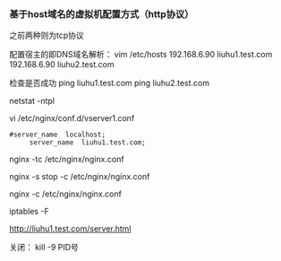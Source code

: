 ### 基于host域名的虚拟机配置方式（http协议）
之前两种则为tcp协议



配置宿主的即DNS域名解析：
vim /etc/hosts
192.168.6.90 liuhu1.test.com
192.168.6.90 liuhu2.test.com

检查是否成功
ping liuhu1.test.com
ping liuhu2.test.com


netstat -ntpl


vi /etc/nginx/conf.d/vserver1.conf
```
#server_name  localhost;
     server_name  liuhu1.test.com;
```


nginx -tc /etc/nginx/nginx.conf

nginx -s stop -c /etc/nginx/nginx.conf

nginx -c /etc/nginx/nginx.conf

iptables -F

http://liuhu1.test.com/server.html


关闭：
kill -9 PID号
